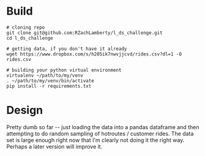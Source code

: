 # Build

```
# cloning repo
git clone git@github.com:RZachLamberty/l_ds_challenge.git
cd l_ds_challenge

# getting data, if you don't have it already
wget https://www.dropbox.com/s/h205ik7nwvjjcvd/rides.csv?dl=1 -O rides.csv

# building your python virtual environment
virtualenv ~/path/to/my/venv
. ~/path/to/my/venv/bin/activate
pip install -r requirements.txt
```

# Design
Pretty dumb so far -- just loading the data into a pandas dataframe and then attempting to do random sampling of hotroutes / customer rides. The data set is large enough right now that I'm clearly not doing it the right way. Perhaps a later version will improve it.
